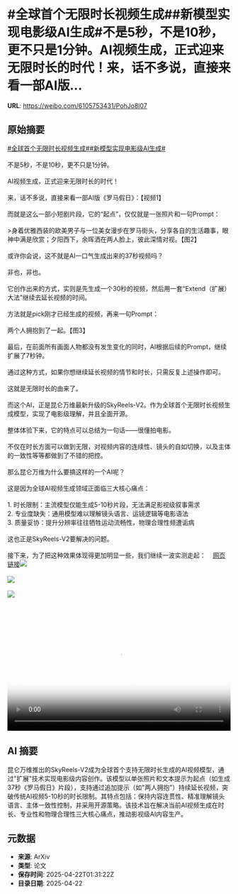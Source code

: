 # #全球首个无限时长视频生成##新模型实现电影级AI生成#不是5秒，不是10秒，更不只是1分钟。AI视频生成，正式迎来无限时长的时代！来，话不多说，直接来看一部AI版...

**URL**: https://weibo.com/6105753431/PohJo8l07

## 原始摘要

<a href="https://m.weibo.cn/search?containerid=231522type%3D1%26t%3D10%26q%3D%23%E5%85%A8%E7%90%83%E9%A6%96%E4%B8%AA%E6%97%A0%E9%99%90%E6%97%B6%E9%95%BF%E8%A7%86%E9%A2%91%E7%94%9F%E6%88%90%23&amp;extparam=%23%E5%85%A8%E7%90%83%E9%A6%96%E4%B8%AA%E6%97%A0%E9%99%90%E6%97%B6%E9%95%BF%E8%A7%86%E9%A2%91%E7%94%9F%E6%88%90%23" data-hide=""><span class="surl-text">#全球首个无限时长视频生成#</span></a><a href="https://m.weibo.cn/search?containerid=231522type%3D1%26t%3D10%26q%3D%23%E6%96%B0%E6%A8%A1%E5%9E%8B%E5%AE%9E%E7%8E%B0%E7%94%B5%E5%BD%B1%E7%BA%A7AI%E7%94%9F%E6%88%90%23&amp;extparam=%23%E6%96%B0%E6%A8%A1%E5%9E%8B%E5%AE%9E%E7%8E%B0%E7%94%B5%E5%BD%B1%E7%BA%A7AI%E7%94%9F%E6%88%90%23" data-hide=""><span class="surl-text">#新模型实现电影级AI生成#</span></a><br><br>不是5秒，不是10秒，更不只是1分钟。<br><br>AI视频生成，正式迎来无限时长的时代！<br><br>来，话不多说，直接来看一部AI版《罗马假日》：【视频1】<br><br>而就是这么一部小短剧片段，它的“起点”，仅仅就是一张照片和一句Prompt：<br><br>&gt;身着优雅西装的欧美男子与一位美女漫步在罗马街头，分享各自的生活趣事，眼神中满是欣赏；夕阳西下，余晖洒在两人脸上，彼此深情对视。【图2】<br><br>或许你会说，这不就是AI一口气生成出来的37秒视频吗？<br><br>非也，非也。<br><br>它创作出来的方式，实则是先生成一个30秒的视频，然后用一套“Extend（扩展）大法”继续去延长视频的时间。<br><br>方法就是pick刚才已经生成的视频，再来一句Prompt：<br><br>两个人拥抱到了一起。【图3】<br><br>最后，在前面所有画面人物都没有发生变化的同时，AI根据后续的Prompt，继续扩展了7秒钟。<br><br>通过这种方式，如果你想继续延长视频的情节和时长，只需反复上述操作即可。<br><br>这就是无限时长的由来了。<br><br>而这个AI，正是昆仑万维最新升级的SkyReels-V2。作为全球首个无限时长视频生成模型，实现了电影级理解，并且全面开源。<br><br>整体体验下来，它的特点可以总结为一句话——很懂拍电影。<br><br>不仅在时长方面可以做到无限，对视频内容的连续性、镜头的自如切换，以及主体的一致性等等都做到了不错的把控。<br><br>那么昆仑万维为什么要搞这样的一个AI呢？<br><br>这是因为全球AI视频生成领域正面临三大核心痛点：<br><br>1. 时长限制：主流模型仅能生成5-10秒片段，无法满足影视级叙事需求<br>2. 专业度缺失：通用模型难以理解镜头语言、运镜逻辑等电影语法<br>3. 质量妥协：提升分辨率往往牺牲运动流畅性，物理合理性频遭诟病<br><br>这也正是SkyReels-V2要解决的问题。<br><br>接下来，为了把这种效果体现得更加明显一些，我们继续一波实测走起：<a href="https://weibo.cn/sinaurl?u=https%3A%2F%2Fmp.weixin.qq.com%2Fs%2Fc9r537ZRmu-Wk2BkYE4x7Q" data-hide=""><span class="url-icon"><img style="width: 1rem;height: 1rem" src="https://h5.sinaimg.cn/upload/2015/09/25/3/timeline_card_small_web_default.png" referrerpolicy="no-referrer"></span><span class="surl-text">网页链接</span></a><img style="" src="https://tvax2.sinaimg.cn/large/006Fd7o3ly1i0ofh0e76fj31hc0u0n13.jpg" referrerpolicy="no-referrer"><br><br><img style="" src="https://tvax3.sinaimg.cn/large/006Fd7o3gy1i0offnkwtoj30zk0jtnlm.jpg" referrerpolicy="no-referrer"><br><br><img style="" src="https://tvax1.sinaimg.cn/large/006Fd7o3gy1i0offolp3mj30zk0jhgss.jpg" referrerpolicy="no-referrer"><br><br><br clear="both"><div style="clear: both"></div><video controls="controls" poster="https://tvax1.sinaimg.cn/orj480/006Fd7o3ly1i0ofgzuspjj31hc0u0n13.jpg" style="width: 100%"><source src="https://f.video.weibocdn.com/o0/uxCNMAcKlx08nE415wUg01041200lRRv0E010.mp4?label=mp4_720p&amp;template=1280x720.25.0&amp;ori=0&amp;ps=1CwnkDw1GXwCQx&amp;Expires=1745289003&amp;ssig=YO%2BvCVm62k&amp;KID=unistore,video"><source src="https://f.video.weibocdn.com/o0/Jbb3N2PQlx08nE419jbG01041200claH0E010.mp4?label=mp4_hd&amp;template=852x480.25.0&amp;ori=0&amp;ps=1CwnkDw1GXwCQx&amp;Expires=1745289003&amp;ssig=F2AQI%2FmZ%2Bm&amp;KID=unistore,video"><source src="https://f.video.weibocdn.com/o0/jGIE8OgNlx08nE40SoIM01041200851H0E010.mp4?label=mp4_ld&amp;template=640x360.25.0&amp;ori=0&amp;ps=1CwnkDw1GXwCQx&amp;Expires=1745289003&amp;ssig=H18dzjVAlR&amp;KID=unistore,video"><p>视频无法显示，请前往<a href="https://video.weibo.com/show?fid=1034%3A5157879863246864" target="_blank" rel="noopener noreferrer">微博视频</a>观看。</p></video>

## AI 摘要

昆仑万维推出的SkyReels-V2成为全球首个支持无限时长生成的AI视频模型，通过"扩展"技术实现电影级内容创作。该模型以单张照片和文本提示为起点（如生成37秒《罗马假日》片段），支持通过追加提示（如"两人拥抱"）持续延长视频，突破传统AI视频5-10秒的时长限制。其特点包括：保持内容连贯性、精准理解镜头语言、主体一致性控制，并采用开源策略。该技术旨在解决当前AI视频生成在时长、专业性和物理合理性三大核心痛点，推动影视级AI内容生产。

## 元数据

- **来源**: ArXiv
- **类型**: 论文
- **保存时间**: 2025-04-22T01:31:22Z
- **目录日期**: 2025-04-22

